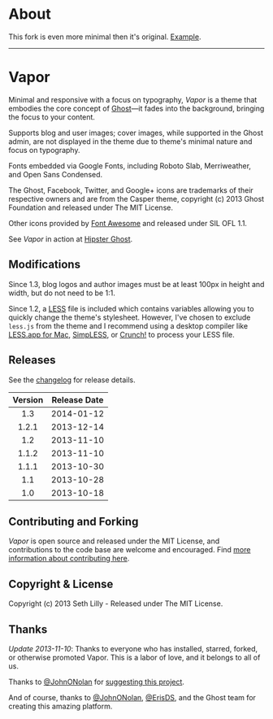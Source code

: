 # About

This fork is even more minimal then it's original. [Example](http://adammenges.ghost.io).

----------------------------------------------------------------

# Vapor

Minimal and responsive with a focus on typography, *Vapor* is a theme that embodies the core concept of [Ghost](http://ghost.org/)&mdash;it fades into the background, bringing the focus to your content.

Supports blog and user images; cover images, while supported in the Ghost admin, are not displayed in the theme due to theme's minimal nature and focus on typography.

Fonts embedded via Google Fonts, including Roboto Slab, Merriweather, and Open Sans Condensed.

The Ghost, Facebook, Twitter, and Google+ icons are trademarks of their respective owners and are from the Casper theme, copyright (c) 2013 Ghost Foundation and released under The MIT License.

Other icons provided by [Font Awesome](https://github.com/FortAwesome/Font-Awesome) and released under SIL OFL 1.1.

See *Vapor* in action at [Hipster Ghost](http://hipsterghost.com/).

## Modifications

Since 1.3, blog logos and author images must be at least 100px in height and width, but do not need to be 1:1.

Since 1.2, a [LESS](http://lesscss.org) file is included which contains variables allowing you to quickly change the theme's stylesheet. However, I've chosen to exclude `less.js` from the theme and I recommend using a desktop compiler like [LESS.app for Mac](http://incident57.com/less/), [SimpLESS](http://wearekiss.com/simpless), or [Crunch!](http://crunchapp.net/) to process your LESS file.

## Releases

See the [changelog](CHANGELOG.md) for release details.

| Version | Release Date |
| :-----: | :----------: |
| 1.3 | 2014-01-12 |
| 1.2.1 | 2013-12-14 |
| 1.2 | 2013-11-10 |
| 1.1.2 | 2013-11-10 |
| 1.1.1 | 2013-10-30 |
| 1.1 | 2013-10-28 |
| 1.0 | 2013-10-18 |

## Contributing and Forking

*Vapor* is open source and released under the MIT License, and contributions to the code base are welcome and encouraged. Find [more information about contributing here](CONTRIBUTING.md).

## Copyright & License

Copyright (c) 2013 Seth Lilly - Released under The MIT License.

## Thanks

*Update 2013-11-10*: Thanks to everyone who has installed, starred, forked, or otherwise promoted Vapor. This is a labor of love, and it belongs to all of us.

Thanks to [@JohnONolan](http://twitter.com/JohnONolan) for [suggesting this project](https://alpha.app.net/johnonolan/post/9574144).

And of course, thanks to [@JohnONolan](http://twitter.com/JohnONolan), [@ErisDS](http://twitter.com/ErisDS), and the Ghost team for creating this amazing platform.

